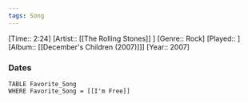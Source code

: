 ```yaml
---
tags: Song  
---
```

[Time:: 2:24]
[Artist:: [[The Rolling Stones]] ]
[Genre:: Rock]
[Played:: ]
[Album:: [[December's Children (2007)]]]
[Year:: 2007]
### Dates
````dataview
TABLE Favorite_Song
WHERE Favorite_Song = [[I'm Free]]
````